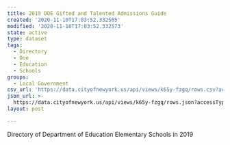 ```yaml
---
title: 2019 DOE Gifted and Talented Admissions Guide
created: '2020-11-10T17:03:52.332565'
modified: '2020-11-10T17:03:52.332573'
state: active
type: dataset
tags:
  - Directory
  - Doe
  - Education
  - Schools
groups:
  - Local Government
csv_url: 'https://data.cityofnewyork.us/api/views/k65y-fzgq/rows.csv?accessType=DOWNLOAD'
json_url: >-
  https://data.cityofnewyork.us/api/views/k65y-fzgq/rows.json?accessType=DOWNLOAD
layout: post

---
```

Directory of Department of Education Elementary Schools in 2019
